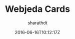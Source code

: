 ---
title: "Webjeda Cards"
github: https://github.com/sharu725/cards
demo: https://webjeda.com/cards
author: sharathdt
draft: true
ssg:
  - Jekyll
cms:
  - No Cms
date: 2016-06-16T10:12:17Z
github_branch: master
---